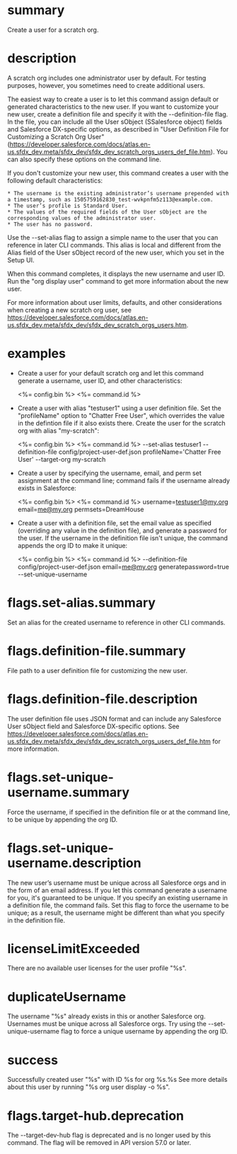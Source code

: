 # summary

Create a user for a scratch org.

# description

A scratch org includes one administrator user by default. For testing purposes, however, you sometimes need to create additional users.

The easiest way to create a user is to let this command assign default or generated characteristics to the new user. If you want to customize your new user, create a definition file and specify it with the --definition-file flag. In the file, you can include all the User sObject (SSalesforce object) fields and Salesforce DX-specific options, as described in "User Definition File for Customizing a Scratch Org User" (https://developer.salesforce.com/docs/atlas.en-us.sfdx_dev.meta/sfdx_dev/sfdx_dev_scratch_orgs_users_def_file.htm). You can also specify these options on the command line.

If you don't customize your new user, this command creates a user with the following default characteristics:

    * The username is the existing administrator’s username prepended with a timestamp, such as 1505759162830_test-wvkpnfm5z113@example.com.
    * The user’s profile is Standard User.
    * The values of the required fields of the User sObject are the corresponding values of the administrator user.
    * The user has no password.

Use the --set-alias flag to assign a simple name to the user that you can reference in later CLI commands. This alias is local and different from the Alias field of the User sObject record of the new user, which you set in the Setup UI.

When this command completes, it displays the new username and user ID. Run the "org display user" command to get more information about the new user.

For more information about user limits, defaults, and other considerations when creating a new scratch org user, see https://developer.salesforce.com/docs/atlas.en-us.sfdx_dev.meta/sfdx_dev/sfdx_dev_scratch_orgs_users.htm.

# examples

- Create a user for your default scratch org and let this command generate a username, user ID, and other characteristics:

  <%= config.bin %> <%= command.id %>

- Create a user with alias "testuser1" using a user definition file. Set the "profileName" option to "Chatter Free User", which overrides the value in the defintion file if it also exists there. Create the user for the scratch org with alias "my-scratch":

  <%= config.bin %> <%= command.id %> --set-alias testuser1 --definition-file config/project-user-def.json profileName='Chatter Free User' --target-org my-scratch

- Create a user by specifying the username, email, and perm set assignment at the command line; command fails if the username already exists in Salesforce:

  <%= config.bin %> <%= command.id %> username=testuser1@my.org email=me@my.org permsets=DreamHouse

- Create a user with a definition file, set the email value as specified (overriding any value in the definition file), and generate a password for the user. If the username in the definition file isn't unique, the command appends the org ID to make it unique:

  <%= config.bin %> <%= command.id %> --definition-file config/project-user-def.json email=me@my.org generatepassword=true --set-unique-username

# flags.set-alias.summary

Set an alias for the created username to reference in other CLI commands.

# flags.definition-file.summary

File path to a user definition file for customizing the new user.

# flags.definition-file.description

The user definition file uses JSON format and can include any Salesforce User sObject field and Salesforce DX-specific options. See https://developer.salesforce.com/docs/atlas.en-us.sfdx_dev.meta/sfdx_dev/sfdx_dev_scratch_orgs_users_def_file.htm for more information.

# flags.set-unique-username.summary

Force the username, if specified in the definition file or at the command line, to be unique by appending the org ID.

# flags.set-unique-username.description

The new user’s username must be unique across all Salesforce orgs and in the form of an email address. If you let this command generate a username for you, it's guaranteed to be unique. If you specify an existing username in a definition file, the command fails. Set this flag to force the username to be unique; as a result, the username might be different than what you specify in the definition file.

# licenseLimitExceeded

There are no available user licenses for the user profile "%s".

# duplicateUsername

The username "%s" already exists in this or another Salesforce org. Usernames must be unique across all Salesforce orgs. Try using the --set-unique-username flag to force a unique username by appending the org ID.

# success

Successfully created user "%s" with ID %s for org %s.%s
See more details about this user by running "%s org user display -o %s".

# flags.target-hub.deprecation

The --target-dev-hub flag is deprecated and is no longer used by this command. The flag will be removed in API version 57.0 or later.

